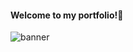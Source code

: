 #### **Welcome to my portfolio!👋**

![banner](https://github.com/MuzzammilShah/MuhammedShah-Portfolio/tree/main/static/img/banner-github.png)